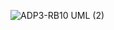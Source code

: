 
![ADP3-RB10 UML (2)](https://github.com/user-attachments/assets/764230ed-ec55-44dd-8599-fb806eb587da)

